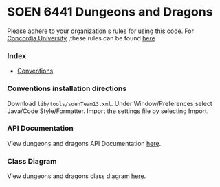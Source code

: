 # SOEN 6441 Dungeons and Dragons
Please adhere to your organization's rules for using this code. For [Concordia University](http://www.concordia.ca) ,these rules can be found [here](http://www.concordia.ca/students/academic-integrity/offences.html).

### Index
- [Conventions](https://github.com/prasadamsaiteja/DungeonsAndDragons/wiki/Conventions)

### Conventions installation directions
Download `lib/tools/soenTeam13.xml`. Under Window/Preferences select Java/Code Style/Formatter. Import the settings file by selecting Import.

### API Documentation
View dungeons and dragons API Documentation [here](https://dungeons-and-dragons.000webhostapp.com/).

### Class Diagram
View dungeons and dragons class diagram [here](https://github.com/prasadamsaiteja/DungeonsAndDragons/blob/master/img/class%20diagram.png).
